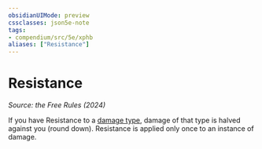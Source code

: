 ```yaml
---
obsidianUIMode: preview
cssclasses: json5e-note
tags:
- compendium/src/5e/xphb
aliases: ["Resistance"]
---
```

# Resistance
*Source: the Free Rules (2024)* 

If you have Resistance to a [damage type](damage-types-xphb.md), damage of that type is halved against you (round down). Resistance is applied only once to an instance of damage.